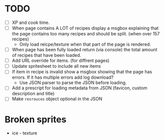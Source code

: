 # TODO
- [ ] XP and cook time.
- [ ] When page contains A LOT of recipes display a msgbox explaining that the page contains too many recipes and should be split. (when over 157 recipes)
  - Only load reicpe/texture when that part of the page is rendered.
- [ ] When page has been fully loaded return (via console) the total amount of recipes that have been loaded.
- [ ] Add URL override for items. (for diffrent pages)
- [ ] Update spritesheet to include all new items
- [ ] If item in recipe is invalid show a msgbox showing that the page has errors. If it has multiple errors add log download?
  - Use JSON parser to parse the JSON before loading.
- [ ] Add a prescript for loading metadata from JSON (favicon, custom description and title)
- [ ] Make `resrouces` object optional in the JSON

# Broken sprites
- ice - texture

